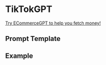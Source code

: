 # TikTokGPT

[Try ECommerceGPT to help you fetch money!](https://web.ecommerceai.club/)

## Prompt Template

## Example